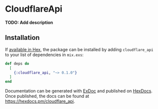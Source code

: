 # CloudflareApi

**TODO: Add description**

## Installation

If [available in Hex](https://hex.pm/docs/publish), the package can be installed
by adding `cloudflare_api` to your list of dependencies in `mix.exs`:

```elixir
def deps do
  [
    {:cloudflare_api, "~> 0.1.0"}
  ]
end
```

Documentation can be generated with [ExDoc](https://github.com/elixir-lang/ex_doc)
and published on [HexDocs](https://hexdocs.pm). Once published, the docs can
be found at <https://hexdocs.pm/cloudflare_api>.

